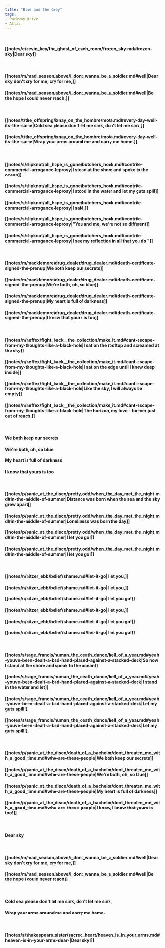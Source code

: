 ```yaml
---
title: "Blue and the Grey"
tags:
- Parkway Drive
- Atlas
---
```

&nbsp;
#### [[notes/c/cevin_key/the_ghost_of_each_room/frozen_sky.md#frozen-sky|Dear sky]]
&nbsp;
#### [[notes/m/mad_season/above/i_dont_wanna_be_a_soldier.md#well|Dear sky don't cry for me, cry for me,]]
#### [[notes/m/mad_season/above/i_dont_wanna_be_a_soldier.md#well|Be the hope I could never reach.]]
&nbsp;
#### [[notes/t/the_offspring/ixnay_on_the_hombre/mota.md#every-day-well-its-the-same|Cold sea please don't let me sink, don't let me sink,]]
#### [[notes/t/the_offspring/ixnay_on_the_hombre/mota.md#every-day-well-its-the-same|Wrap your arms around me and carry me home.]]
&nbsp;
#### [[notes/s/slipknot/all_hope_is_gone/butchers_hook.md#contrite-commercial-arrogance-leprosy|I stood at the shore and spoke to the ocean]]
#### [[notes/s/slipknot/all_hope_is_gone/butchers_hook.md#contrite-commercial-arrogance-leprosy|I stood in the water and let my guts spill]]
#### [[notes/s/slipknot/all_hope_is_gone/butchers_hook.md#contrite-commercial-arrogance-leprosy|I said,]]
#### [[notes/s/slipknot/all_hope_is_gone/butchers_hook.md#contrite-commercial-arrogance-leprosy|"You and me, we're not so different]]
#### [[notes/s/slipknot/all_hope_is_gone/butchers_hook.md#contrite-commercial-arrogance-leprosy|I see my reflection in all that you do "]]
&nbsp;
#### [[notes/m/macklemore/drug_dealer/drug_dealer.md#death-certificate-signed-the-prenup|We both keep our secrets]]
#### [[notes/m/macklemore/drug_dealer/drug_dealer.md#death-certificate-signed-the-prenup|We're both, oh, so blue]]
#### [[notes/m/macklemore/drug_dealer/drug_dealer.md#death-certificate-signed-the-prenup|My heart is full of darkness]]
#### [[notes/m/macklemore/drug_dealer/drug_dealer.md#death-certificate-signed-the-prenup|I know that yours is too]]
&nbsp;
#### [[notes/n/neffex/fight_back__the_collection/make_it.md#cant-escape-from-my-thoughts-like-a-black-hole|I sat on the rooftop and screamed at the sky]]
#### [[notes/n/neffex/fight_back__the_collection/make_it.md#cant-escape-from-my-thoughts-like-a-black-hole|I sat on the edge until I knew deep inside]]
#### [[notes/n/neffex/fight_back__the_collection/make_it.md#cant-escape-from-my-thoughts-like-a-black-hole|Like the sky, I will always be empty]]
#### [[notes/n/neffex/fight_back__the_collection/make_it.md#cant-escape-from-my-thoughts-like-a-black-hole|The horizon, my love - forever just out of reach.]]
&nbsp;
#### We both keep our secrets
#### We're both, oh, so blue
#### My heart is full of darkness
#### I know that yours is too
&nbsp;
#### [[notes/p/panic_at_the_disco/pretty_odd/when_the_day_met_the_night.md#in-the-middle-of-summer|Distance was born when the sea and the sky grew apart]]
#### [[notes/p/panic_at_the_disco/pretty_odd/when_the_day_met_the_night.md#in-the-middle-of-summer|Loneliness was born the day]]
#### [[notes/p/panic_at_the_disco/pretty_odd/when_the_day_met_the_night.md#in-the-middle-of-summer|I let you go!]]
#### [[notes/p/panic_at_the_disco/pretty_odd/when_the_day_met_the_night.md#in-the-middle-of-summer|I let you go!]]
&nbsp;
#### [[notes/n/nitzer_ebb/belief/shame.md#let-it-go|I let you,]]
#### [[notes/n/nitzer_ebb/belief/shame.md#let-it-go|I let you,]]
#### [[notes/n/nitzer_ebb/belief/shame.md#let-it-go|I let you go!]]
#### [[notes/n/nitzer_ebb/belief/shame.md#let-it-go|I let you,]]
#### [[notes/n/nitzer_ebb/belief/shame.md#let-it-go|I let you go!]]
#### [[notes/n/nitzer_ebb/belief/shame.md#let-it-go|I let you go!]]
&nbsp;
#### [[notes/s/sage_francis/human_the_death_dance/hell_of_a_year.md#yeah-youve-been-dealt-a-bad-hand-placed-against-a-stacked-deck|So now I stand at the shore and speak to the ocean]]
#### [[notes/s/sage_francis/human_the_death_dance/hell_of_a_year.md#yeah-youve-been-dealt-a-bad-hand-placed-against-a-stacked-deck|I stand in the water and let]]
#### [[notes/s/sage_francis/human_the_death_dance/hell_of_a_year.md#yeah-youve-been-dealt-a-bad-hand-placed-against-a-stacked-deck|Let my guts spill!]]
#### [[notes/s/sage_francis/human_the_death_dance/hell_of_a_year.md#yeah-youve-been-dealt-a-bad-hand-placed-against-a-stacked-deck|Let my guts spill!]]
&nbsp;
#### [[notes/p/panic_at_the_disco/death_of_a_bachelor/dont_threaten_me_with_a_good_time.md#who-are-these-people|We both keep our secrets]]
#### [[notes/p/panic_at_the_disco/death_of_a_bachelor/dont_threaten_me_with_a_good_time.md#who-are-these-people|We're both, oh, so blue]]
#### [[notes/p/panic_at_the_disco/death_of_a_bachelor/dont_threaten_me_with_a_good_time.md#who-are-these-people|My heart is full of darkness]]
#### [[notes/p/panic_at_the_disco/death_of_a_bachelor/dont_threaten_me_with_a_good_time.md#who-are-these-people|I know, I know that yours is too!]]
&nbsp;
#### Dear sky
&nbsp;
#### [[notes/m/mad_season/above/i_dont_wanna_be_a_soldier.md#well|Dear sky don't cry for me, cry for me,]]
#### [[notes/m/mad_season/above/i_dont_wanna_be_a_soldier.md#well|Be the hope I could never reach]]
&nbsp;
#### Cold sea please don't let me sink, don't let me sink,
#### Wrap your arms around me and carry me home.
&nbsp;
#### [[notes/s/shakespears_sister/sacred_heart/heaven_is_in_your_arms.md#heaven-is-in-your-arms-dear-|Dear sky!]]
